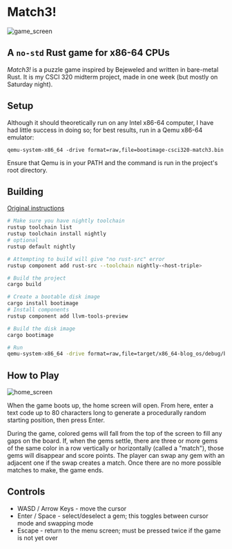 # Match3!
![game_screen](screenshots/game_screen.png)

## A `no-std` Rust game for x86-64 CPUs
_Match3!_ is a puzzle game inspired by Bejeweled and written in bare-metal Rust. It is my CSCI 320 midterm project, made in one week (but mostly on Saturday night).

## Setup
Although it should theoretically run on any Intel x86-64 computer, I have had little success in doing so; for best results, run in a Qemu x86-64 emulator:

```
qemu-system-x86_64 -drive format=raw,file=bootimage-csci320-match3.bin
```

Ensure that Qemu is in your PATH and the command is run in the project's root directory.

## Building

[Original instructions](https://os.phil-opp.com/minimal-rust-kernel/)

```sh
# Make sure you have nightly toolchain
rustup toolchain list
rustup toolchain install nightly
# optional
rustup default nightly

# Attempting to build will give "no rust-src" error
rustup component add rust-src --toolchain nightly-<host-triple>

# Build the project
cargo build

# Create a bootable disk image
cargo install bootimage
# Install components
rustup component add llvm-tools-preview

# Build the disk image
cargo bootimage

# Run
qemu-system-x86_64 -drive format=raw,file=target/x86_64-blog_os/debug/bootimage-csci320-match3.bin
```

## How to Play
![home_screen](screenshots/home_screen.png)

When the game boots up, the home screen will open. From here, enter a text code up to 80 characters long to generate a procedurally random starting position, then press Enter.

During the game, colored gems will fall from the top of the screen to fill any gaps on the board. If, when the gems settle, there are three or more gems of the same color in a row vertically or horizontally (called a "match"), those gems will disappear and score points. The player can swap any gem with an adjacent one if the swap creates a match. Once there are no more possible matches to make, the game ends.

## Controls
* WASD / Arrow Keys - move the cursor
* Enter / Space - select/deselect a gem; this toggles between cursor mode and swapping mode
* Escape - return to the menu screen; must be pressed twice if the game is not yet over
